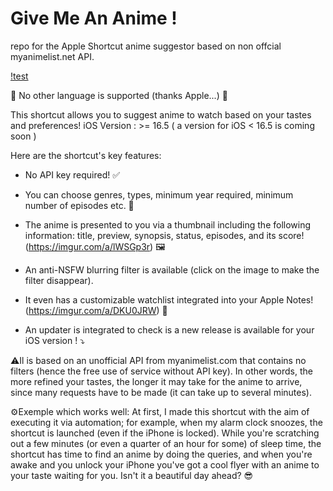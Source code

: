 # Give Me An Anime !
repo for the Apple Shortcut anime suggestor based on non offcial myanimelist.net API.

[!test](https://i.imgur.com/fzyDaoa.png)

📣 No other language is supported (thanks Apple...) 📣

This shortcut allows you to suggest anime to watch based on your tastes and preferences!
iOS Version : >= 16.5 ( a version for iOS < 16.5 is coming soon )

Here are the shortcut's key features: 

- No API key required! ✅

- You can choose genres, types, minimum year required, minimum number of episodes etc. 🎯

- The anime is presented to you via a thumbnail including the following information: title, preview, synopsis, status, episodes, and its score! (https://imgur.com/a/lWSGp3r) 🖼️

- An anti-NSFW blurring filter is available (click on the image to make the filter disappear).

- It even has a customizable watchlist integrated into your Apple Notes! (https://imgur.com/a/DKU0JRW) 📒

- An updater is integrated to check is a new release is available for your iOS version ! ⤵️

⚠️Il is based on an unofficial API from myanimelist.com that contains no filters (hence the free use of service without API key). In other words, the more refined your tastes, the longer it may take for the anime to arrive, since many requests have to be made (it can take up to several minutes).

 ⚙️Exemple which works well: At first, I made this shortcut with the aim of executing it via automation; for example, when my alarm clock snoozes, the shortcut is launched (even if the iPhone is locked). While you're scratching out a few minutes (or even a quarter of an hour for some) of sleep time, the shortcut has time to find an anime by doing the queries, and when you're awake and you unlock your iPhone you've got a cool flyer with an anime to your taste waiting for you. Isn't it a beautiful day ahead? 😎







